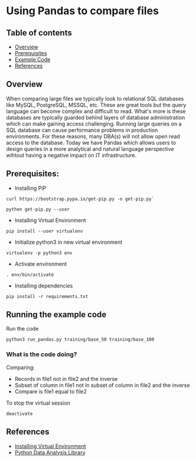 # Using Pandas to compare files

## Table of contents
- [Overview](#overview)
- [Prerequisites](#prereq)
- [Example Code](#examplecode)
- [References](#references)

<div id='overview'/>

## Overview

When comparing large files we typically look to relational SQL databases like MySQL, PostgreSQL, MSSQL, etc. These are great tools but the query language can become complex and difficult to read. What's more is these databases are typically guarded behind layers of database administration which can make gaining access challenging. Running large queries on a SQL database can cause performance problems in production environments. For these reasons, many DBA(s) will not allow open read access to the database. Today we have Pandas which allows users to design queries in a more analytical and natural language perspective wihtout having a negative impact on IT infrastructure.



<div id='prereq'/>

## Prerequisites:

 - Installing PiP

```console
curl https://bootstrap.pypa.io/get-pip.py -o get-pip.py`

python get-pip.py --user
```

 - Installing Virtual Environment 
```console
pip install --user virtualenv
```

 - Initialize python3 in new virtual environment
```console
virtualenv -p python3 env
```

 - Activate environment  
```console
. env/bin/activate
```

 - Installing dependencies
```console
pip install -r requirements.txt
```

<div id='examplecode'/>

## Running the example code 

Run the code
```console
python3 run_pandas.py training/base_50 training/base_100
```
### What is the code doing?
Comparing:
 - Records in file1 not in file2 and the inverse
 - Subset of column in file1 not in subset of column in file2 and the inverse
 - Compare is file1 equal to file2


To stop the virtual session  
```console
deactivate
```


<div id='references'/>

## References
 - [Installing Virtual Environment](https://virtualenv.pypa.io/en/stable/installation/)
 - [Python Data Analysis Library](https://pandas.pydata.org/)